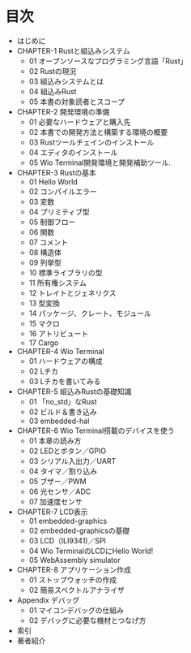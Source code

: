 # 目次

- はじめに
- CHAPTER-1 Rustと組込みシステム
  - 01 オープンソースなプログラミング言語「Rust」
  - 02 Rustの現況
  - 03 組込みシステムとは
  - 04 組込みRust
  - 05 本書の対象読者とスコープ
- CHAPTER-2 開発環境の準備
  - 01 必要なハードウェアと購入先
  - 02 本書での開発方法と構築する環境の概要
  - 03 Rustツールチェインのインストール
  - 04 エディタのインストール
  - 05 Wio Terminal開発環境と開発補助ツール.
- CHAPTER-3 Rustの基本
  - 01 Hello World
  - 02 コンパイルエラー
  - 03 変数
  - 04 プリミティブ型
  - 05 制御フロー
  - 06 関数
  - 07 コメント
  - 08 構造体
  - 09 列挙型
  - 10 標準ライブラリの型
  - 11 所有権システム
  - 12 トレイトとジェネリクス
  - 13 型変換
  - 14 パッケージ、クレート、モジュール
  - 15 マクロ
  - 16 アトリビュート
  - 17 Cargo
- CHAPTER-4 Wio Terminal
  - 01 ハードウェアの構成
  - 02 Lチカ
  - 03 Lチカを書いてみる
- CHAPTER-5 組込みRustの基礎知識
  - 01 「no_std」なRust
  - 02 ビルド＆書き込み
  - 03 embedded-hal
- CHAPTER-6 Wio Terminal搭載のデバイスを使う
  - 01 本章の読み方
  - 02 LEDとボタン／GPIO
  - 03 シリアル入出力／UART
  - 04 タイマ／割り込み
  - 05 ブザー／PWM
  - 06 光センサ／ADC
  - 07 加速度センサ
- CHAPTER-7 LCD表⽰
  - 01 embedded-graphics
  - 02 embedded-graphicsの基礎
  - 03 LCD（ILI9341)／SPI
  - 04 Wio TerminalのLCDにHello World!
  - 05 WebAssembly simulator
- CHAPTER-8 アプリケーション作成
  - 01 ストップウォッチの作成
  - 02 簡易スペクトルアナライザ
- Appendix デバッグ
  - 01 マイコンデバッグの仕組み
  - 02 デバッグに必要な機材とつなげ方
- 索引
- 著者紹介

